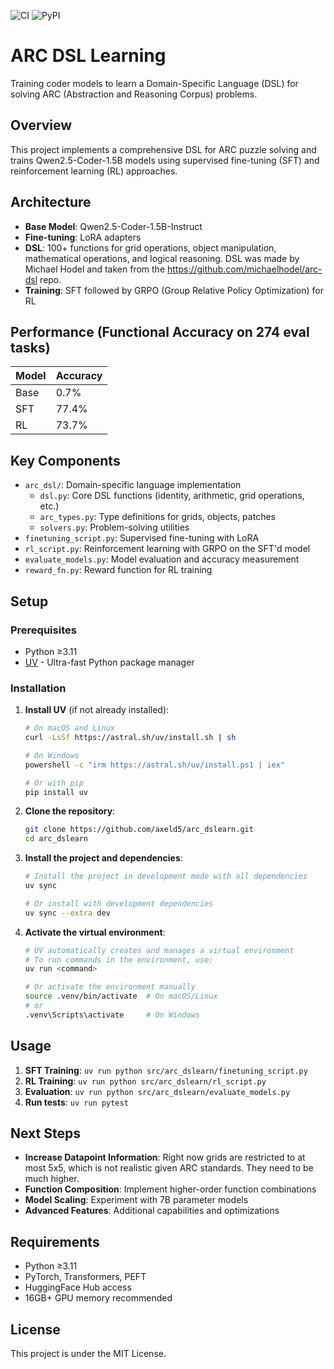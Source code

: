 ![CI](https://github.com/axeld5/arc_dslearn/actions/workflows/ci.yml/badge.svg)
![PyPI](https://img.shields.io/pypi/v/arc-dslearn?color=blue)

# ARC DSL Learning

Training coder models to learn a Domain-Specific Language (DSL) for solving ARC (Abstraction and Reasoning Corpus) problems.

## Overview

This project implements a comprehensive DSL for ARC puzzle solving and trains Qwen2.5-Coder-1.5B models using supervised fine-tuning (SFT) and reinforcement learning (RL) approaches.

## Architecture

- **Base Model**: Qwen2.5-Coder-1.5B-Instruct
- **Fine-tuning**: LoRA adapters
- **DSL**: 100+ functions for grid operations, object manipulation, mathematical operations, and logical reasoning. DSL was made by Michael Hodel and taken from the https://github.com/michaelhodel/arc-dsl repo.
- **Training**: SFT followed by GRPO (Group Relative Policy Optimization) for RL

## Performance (Functional Accuracy on 274 eval tasks)

| Model | Accuracy |
|-------|----------|
| Base  | 0.7%     |
| SFT   | 77.4%    |
| RL    | 73.7%    |

## Key Components

- `arc_dsl/`: Domain-specific language implementation
  - `dsl.py`: Core DSL functions (identity, arithmetic, grid operations, etc.)
  - `arc_types.py`: Type definitions for grids, objects, patches
  - `solvers.py`: Problem-solving utilities
- `finetuning_script.py`: Supervised fine-tuning with LoRA
- `rl_script.py`: Reinforcement learning with GRPO on the SFT'd model
- `evaluate_models.py`: Model evaluation and accuracy measurement
- `reward_fn.py`: Reward function for RL training

## Setup

### Prerequisites

- Python ≥3.11
- [UV](https://github.com/astral-sh/uv) - Ultra-fast Python package manager

### Installation

1. **Install UV** (if not already installed):
   ```bash
   # On macOS and Linux
   curl -LsSf https://astral.sh/uv/install.sh | sh
   
   # On Windows
   powershell -c "irm https://astral.sh/uv/install.ps1 | iex"
   
   # Or with pip
   pip install uv
   ```

2. **Clone the repository**:
   ```bash
   git clone https://github.com/axeld5/arc_dslearn.git
   cd arc_dslearn
   ```

3. **Install the project and dependencies**:
   ```bash
   # Install the project in development mode with all dependencies
   uv sync
   
   # Or install with development dependencies
   uv sync --extra dev
   ```

4. **Activate the virtual environment**:
   ```bash
   # UV automatically creates and manages a virtual environment
   # To run commands in the environment, use:
   uv run <command>
   
   # Or activate the environment manually
   source .venv/bin/activate  # On macOS/Linux
   # or
   .venv\Scripts\activate     # On Windows
   ```

## Usage

1. **SFT Training**: `uv run python src/arc_dslearn/finetuning_script.py`
2. **RL Training**: `uv run python src/arc_dslearn/rl_script.py`
3. **Evaluation**: `uv run python src/arc_dslearn/evaluate_models.py`
4. **Run tests**: `uv run pytest`

## Next Steps

- **Increase Datapoint Information**: Right now grids are restricted to at most 5x5, which is not realistic given ARC standards. They need to be much higher.
- **Function Composition**: Implement higher-order function combinations
- **Model Scaling**: Experiment with 7B parameter models
- **Advanced Features**: Additional capabilities and optimizations

## Requirements

- Python ≥3.11
- PyTorch, Transformers, PEFT
- HuggingFace Hub access
- 16GB+ GPU memory recommended

## License

This project is under the MIT License.
